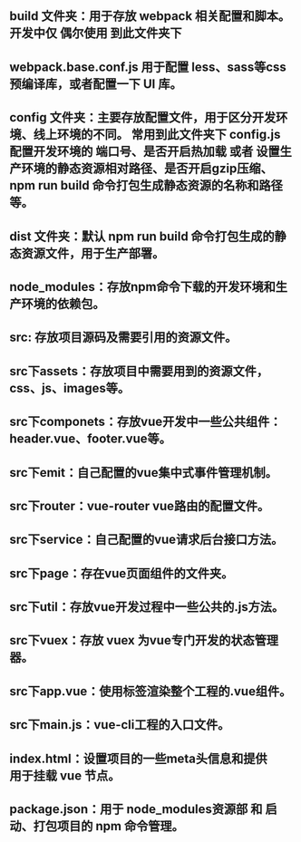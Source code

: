 ## build 文件夹：用于存放 webpack 相关配置和脚本。开发中仅 偶尔使用 到此文件夹下 
## webpack.base.conf.js 用于配置 less、sass等css预编译库，或者配置一下 UI 库。
## config 文件夹：主要存放配置文件，用于区分开发环境、线上环境的不同。 常用到此文件夹下 config.js 配置开发环境的 端口号、是否开启热加载 或者 设置生产环境的静态资源相对路径、是否开启gzip压缩、npm run build 命令打包生成静态资源的名称和路径等。
## dist 文件夹：默认 npm run build 命令打包生成的静态资源文件，用于生产部署。
## node_modules：存放npm命令下载的开发环境和生产环境的依赖包。
## src: 存放项目源码及需要引用的资源文件。
## src下assets：存放项目中需要用到的资源文件，css、js、images等。
## src下componets：存放vue开发中一些公共组件：header.vue、footer.vue等。
## src下emit：自己配置的vue集中式事件管理机制。
## src下router：vue-router vue路由的配置文件。
## src下service：自己配置的vue请求后台接口方法。
## src下page：存在vue页面组件的文件夹。
## src下util：存放vue开发过程中一些公共的.js方法。
## src下vuex：存放 vuex 为vue专门开发的状态管理器。
## src下app.vue：使用标签<route-view></router-view>渲染整个工程的.vue组件。
## src下main.js：vue-cli工程的入口文件。
## index.html：设置项目的一些meta头信息和提供<div id="app"></div>用于挂载 vue 节点。
## package.json：用于 node_modules资源部 和 启动、打包项目的 npm 命令管理。